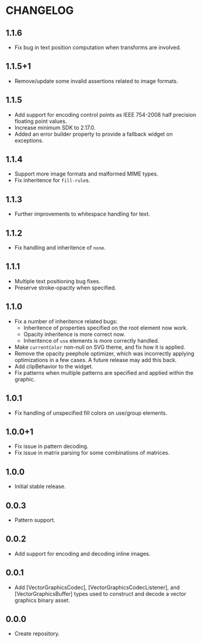 # CHANGELOG

## 1.1.6

- Fix bug in text position computation when transforms are involved.

## 1.1.5+1

- Remove/update some invalid assertions related to image formats.

## 1.1.5

- Add support for encoding control points as IEEE 754-2008 half precision
  floating point values.
- Increase minimum SDK to 2.17.0.
- Added an error builder property to provide a fallback widget on exceptions.

## 1.1.4

- Support more image formats and malformed MIME types.
- Fix inheritence for `fill-rule`s.

## 1.1.3

- Further improvements to whitespace handling for text.

## 1.1.2

- Fix handling and inheritence of `none`.

## 1.1.1

- Multiple text positioning bug fixes.
- Preserve stroke-opacity when specified.

## 1.1.0

- Fix a number of inheritence related bugs:
  - Inheritence of properties specified on the root element now work.
  - Opacity inheritence is more correct now.
  - Inheritence of `use` elements is more correctly handled.
- Make `currentColor` non-null on SVG theme, and fix how it is applied.
- Remove the opacity peephole optimizer, which was incorrectly applying
  optimizations in a few cases. A future release may add this back.
- Add clipBehavior to the widget.
- Fix patterns when multiple patterns are specified and applied within the
  graphic.

## 1.0.1

- Fix handling of unspecified fill colors on use/group elements.

## 1.0.0+1

- Fix issue in pattern decoding.
- Fix issue in matrix parsing for some combinations of matrices.

## 1.0.0

* Initial stable release.

## 0.0.3

* Pattern support.

## 0.0.2

* Add support for encoding and decoding inline images.

## 0.0.1

* Add [VectorGraphicsCodec], [VectorGraphicsCodecListener], and [VectorGraphicsBuffer]
  types used to construct and decode a vector graphics binary asset.

## 0.0.0

* Create repository.
